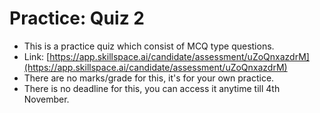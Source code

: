 # Practice: Quiz 2

* This is a practice quiz which consist of MCQ type questions.
* Link: [https://app.skillspace.ai/candidate/assessment/uZoQnxazdrM](https://app.skillspace.ai/candidate/assessment/uZoQnxazdrM)
* There are no marks/grade for this, it's for your own practice.
* There is no deadline for this, you can access it anytime till 4th November.

[  
](https://bootcamp.dphi.tech/introduction-to-pandas/module-3-read-and-write-files-+-basic-methods-attributes/basic-methods-attributes-of-dataframe)

